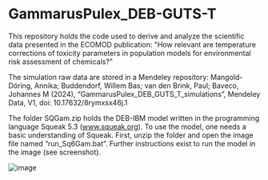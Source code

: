 # GammarusPulex_DEB-GUTS-T
This repository holds the code used to derive and analyze the scientific data presented in the ECOMOD publication: "How relevant are temperature corrections of toxicity parameters in population models for environmental risk assessment of chemicals?" 

The simulation raw data are stored in a Mendeley repository: Mangold-Döring, Annika; Buddendorf, Willem Bas; van den Brink, Paul; Baveco, Johannes M (2024), “GammarusPulex_DEB_GUTS_T_simulations”, Mendeley Data, V1, doi: 10.17632/8rymxsx46j.1

The folder SQGam.zip holds the DEB-IBM model written in the programming language Squeak 5.3 (www.squeak.org). To use the model, one needs a basic understanding of Squeak. First, unzip the folder and open the image file named “run_Sq6Gam.bat”. Further instructions exist to run the model in the image (see screenshot). 
 
![image](https://github.com/user-attachments/assets/253fb7b2-ad2c-4570-b21f-2ee318e458fb)
